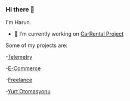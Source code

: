 ### Hi there 👋

I'm Harun.

- 🔭 I’m currently working on [CarRental Project](https://github.com/harunagca/CarRental)

Some of my projects are:

-[Telemetry](https://github.com/harunagca/Telemetry)

-[E-Commerce](https://github.com/harunagca/ECommerce)

-[Freelance](https://github.com/harunagca/Freelance)

-[Yurt Otomasyonu](https://github.com/harunagca/YurtOtomasyonu)


<!--
**HarunAGCA/harunagca** is a ✨ _special_ ✨ repository because its `README.md` (this file) appears on your GitHub profile.

Here are some ideas to get you started:

- 🌱 I’m currently learning ...
- 👯 I’m looking to collaborate on ...
- 🤔 I’m looking for help with ...
- 💬 Ask me about ...
- 📫 How to reach me: ...
- 😄 Pronouns: ...
- ⚡ Fun fact: ...
-->
